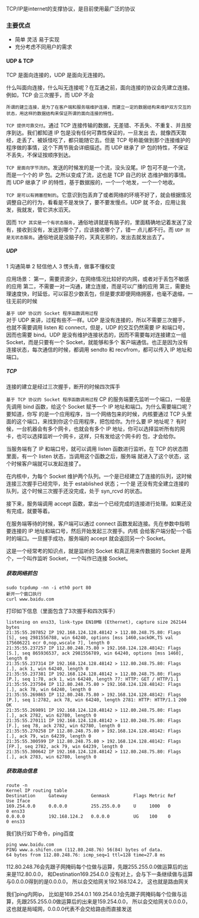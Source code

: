 TCP/IP是internet的支撑协议，是目前使用最广泛的协议

### 主要优点
+ 简单 灵活 易于实现
+ 充分考虑不同用户的需求

#### UDP & TCP
TCP 是面向连接的，UDP 是面向无连接的。

什么叫面向连接，什么叫无连接呢？在互通之前，面向连接的协议会先建立连接。例如，TCP 会三次握手，而 UDP 不会

`所谓的建立连接，是为了在客户端和服务端维护连接，而建立一定的数据结构来维护双方交互的状态，用这样的数据结构来保证所谓的面向连接的特性。`

`TCP 提供可靠交付`。通过 TCP 连接传输的数据，无差错、不丢失、不重复、并且按序到达。我们都知道 IP 包是没有任何可靠性保证的，一旦发出
去，就像西天取经，走丢了、被妖怪吃了，都只能随它去。但是 TCP 号称能做到那个连接维护的程序做的事情，这个下两节我会详细描述。而 UDP 
继承了 IP 包的特性，不保证不丢失，不保证按顺序到达。

`TCP 是面向字节流的`。发送的时候发的是一个流，没头没尾。IP 包可不是一个流，而是一个个的 IP 包。之所以变成了流，这也是 TCP 自己的状
态维护做的事情。而 UDP 继承了 IP 的特性，基于数据报的，一个一个地发，一个一个地收。

`TCP 是可以有拥塞控制的`。它意识到包丢弃了或者网络的环境不好了，就会根据情况调整自己的行为，看看是不是发快了，要不要发慢点。UDP 就
不会，应用让我发，我就发，管它洪水滔天。

因而 `TCP 其实是一个有状态服务`，通俗地讲就是有脑子的，里面精确地记着发送了没有，接收到没有，发送到哪个了，应该接收哪个了，错一
点儿都不行。而 `UDP 则是无状态服务`。通俗地说是没脑子的，天真无邪的，发出去就发出去了。

##### UDP
1 沟通简单
2 轻信他人
3 愣头青，做事不懂权变

应用场景：
第一，需要资源少，在网络情况比较好的内网，或者对于丢包不敏感的应用
第二，不需要一对一沟通，建立连接，而是可以广播的应用
第三，需要处理速度快，时延低，可以容忍少数丢包，但是要求即便网络拥塞，也毫不退缩，一往无前的时候

`基于 UDP 协议的 Socket 程序函数调用过程`\
对于 UDP 来讲，过程有些不一样。UDP 是没有连接的，所以不需要三次握手，也就不需要调用 listen 和 connect，但是，UDP 的交互仍然需要
 IP 和端口号，因而也需要 bind。UDP 是没有维护连接状态的，因而不需要每对连接建立一组 Socket，而是只要有一个 Socket，就能够和多个
 客户端通信。也正是因为没有连接状态，每次通信的时候，都调用 sendto 和 recvfrom，都可以传入 IP 地址和端口。


##### TCP
连接的建立是经过三次握手，断开的时候四次挥手

`基于 TCP 协议的 Socket 程序函数调用过程`
CP 的服务端要先监听一个端口，一般是先调用 bind 函数，给这个 Socket 赋予一个 IP 地址和端口。为什么需要端口呢？要知道，你写
的是一个应用程序，当一个网络包来的时候，内核要通过 TCP 头里面的这个端口，来找到你这个应用程序，把包给你。为什么要 IP 地址呢？
有时候，一台机器会有多个网卡，也就会有多个 IP 地址，你可以选择监听所有的网卡，也可以选择监听一个网卡，这样，只有发给这个网卡的
包，才会给你。

当服务端有了 IP 和端口号，就可以调用 listen 函数进行监听。在 TCP 的状态图里面，有一个 listen 状态，当调用这个函数之后，服务端
就进入了这个状态，这个时候客户端就可以发起连接了。

在内核中，为每个 Socket 维护两个队列。一个是已经建立了连接的队列，这时候连接三次握手已经完毕，处于 established 状态；一个是
还没有完全建立连接的队列，这个时候三次握手还没完成，处于 syn_rcvd 的状态。

接下来，服务端调用 accept 函数，拿出一个已经完成的连接进行处理。如果还没有完成，就要等着。

在服务端等待的时候，客户端可以通过 connect 函数发起连接。先在参数中指明要连接的 IP 地址和端口号，然后开始发起三次握手。内核
会给客户端分配一个临时的端口。一旦握手成功，服务端的 accept 就会返回另一个 Socket。

这是一个经常考的知识点，就是监听的 Socket 和真正用来传数据的 Socket 是两个，一个叫作监听 Socket，一个叫作已连接 Socket。

##### 获取网络抓包
```
sudo tcpdump -nn -i eth0 port 80
新开一个窗口执行
curl www.baidu.com
```
打印如下信息（里面包含了3次握手和四次挥手）
```
listening on ens33, link-type EN10MB (Ethernet), capture size 262144 bytes
21:35:55.207852 IP 192.168.124.128.48142 > 112.80.248.75.80: Flags [S], seq 2981556788, win 64240, options [mss 1460,sackOK,TS val 175606221 ecr 0,nop,wscale 7], length 0
21:35:55.237257 IP 112.80.248.75.80 > 192.168.124.128.48142: Flags [S.], seq 865936537, ack 2981556789, win 64240, options [mss 1460], length 0
21:35:55.237314 IP 192.168.124.128.48142 > 112.80.248.75.80: Flags [.], ack 1, win 64240, length 0
21:35:55.237381 IP 192.168.124.128.48142 > 112.80.248.75.80: Flags [P.], seq 1:78, ack 1, win 64240, length 77: HTTP: GET / HTTP/1.1
21:35:55.237504 IP 112.80.248.75.80 > 192.168.124.128.48142: Flags [.], ack 78, win 64240, length 0
21:35:55.269865 IP 112.80.248.75.80 > 192.168.124.128.48142: Flags [P.], seq 1:2782, ack 78, win 64240, length 2781: HTTP: HTTP/1.1 200 OK
21:35:55.269891 IP 192.168.124.128.48142 > 112.80.248.75.80: Flags [.], ack 2782, win 62780, length 0
21:35:55.270111 IP 192.168.124.128.48142 > 112.80.248.75.80: Flags [F.], seq 78, ack 2782, win 62780, length 0
21:35:55.270258 IP 112.80.248.75.80 > 192.168.124.128.48142: Flags [.], ack 79, win 64239, length 0
21:35:55.300599 IP 112.80.248.75.80 > 192.168.124.128.48142: Flags [FP.], seq 2782, ack 79, win 64239, length 0
21:35:55.300642 IP 192.168.124.128.48142 > 112.80.248.75.80: Flags [.], ack 2783, win 62780, length 0
```

##### 获取路由信息
```
route -n
Kernel IP routing table
Destination     Gateway         Genmask         Flags Metric Ref    Use Iface
169.254.0.0     0.0.0.0         255.255.0.0     U     1000   0        0 ens33
0.0.0.0         192.168.124.2   0.0.0.0         UG    100    0        0 ens33
```
我们执行如下命令，ping百度
```
ping www.baidu.com
PING www.a.shifen.com (112.80.248.76) 56(84) bytes of data.
64 bytes from 112.80.248.76: icmp_seq=1 ttl=128 time=27.8 ms
```
112.80.248.76会先跟子网掩码每个位做与运算，先跟255.255.0.0做运算后的出来是112.80.0.0， 和Destination169.254.0.0 没有对上，会与下一条继续做与运算
与0.0.0.0得到的是0.0.0.0， 所以会交给网关192.168.124.2， 这也就是路由网关

我们ping内网ip， 比如是169.254.0.1
169.254.0.1会先跟子网掩码每个位做与运算，先跟255.255.0.0做运算后的出来是159.254.0.0，  所以会交给网关0.0.0.0， 这也就是局域网，0.0.0.0代表不会交给路由而直接发送


 